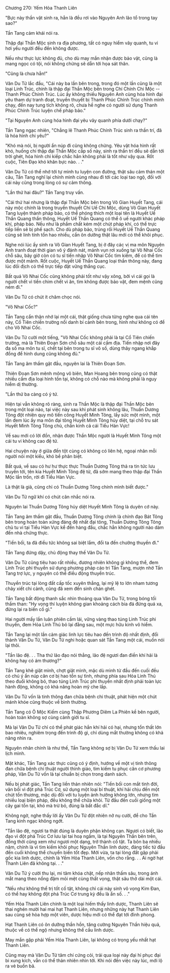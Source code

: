 




Chương 270: Yếm Hỏa Thanh Liên


"Bực này thần vật sinh ra, hẳn là đều rơi vào Nguyên Anh lão tổ trong tay sao?"

Tần Tang cảm khái nói ra.

Thập đại Thần Mộc sinh ra địa phương, tất có nguy hiểm vây quanh, tu vi hơi yếu người đều đến không được.

Nếu như thực lực không đủ, cho dù may mắn nhận được bảo vật, cũng là mang ngọc có tội, nói không chừng sẽ dẫn tới họa sát thân.

"Cũng là chưa hẳn!"

Vân Du Tử lắc đầu, "Cái này ba lần bên trong, trong đó một lần cũng là một loại Linh Trúc, chính là thập đại Thần Mộc bên trong Chí Chính Chi Mộc -- Thanh Phúc Chính Trúc. Lúc ấy không thiếu Nguyên Anh cùng hóa hình đại yêu tham dự tranh đoạt, truyền thuyết bị Thanh Phúc Chính Trúc chính mình chạy, đến nay tung tích không rõ, chưa hề nghe có người sử dụng Thanh Phúc Chính Trúc luyện chế pháp bảo."

"Tại Nguyên Anh cùng hóa hình đại yêu vây quanh phía dưới chạy?"

Tần Tang ngạc nhiên, "Chẳng lẽ Thanh Phúc Chính Trúc sinh ra thần trí, đã là hóa hình chi yêu?"

"Khó mà nói, bị người ẩn núp đi cũng không chừng. Yêu vật hóa hình rất khó, huống chi thập đại Thần Mộc cấp số này, sinh ra thần trí đều sẽ dẫn tới trời ghét, hóa hình chi kiếp chắc hẳn không phải là tốt như vậy qua. Rốt cuộc, Tiên Đạo khó khăn bực nào. . ."

Vân Du Tử có thể nhớ tới tự mình tu luyện con đường, thật sâu cảm thán một câu, Tần Tang nghĩ lại chính mình cùng nhau đi tới các loại tao ngộ, đối với cái này cũng trong lòng có sự cảm thông.

"Lần thứ hai đâu?" Tần Tang truy vấn.

"Cái thứ hai nhưng là thập đại Thần Mộc bên trong Vô Gian Huyết Tang, cái này mộc chính là trong truyền thuyết Chí Uế Chi Mộc, dùng Vô Gian Huyết Tang luyện thành pháp bảo, có thể phóng thích một loại tên là Huyết Uế Thần Quang thần thông, Huyết Uế Thần Quang có thể ô uế người khác pháp khí, pháp bảo. Nếu như là phẩm chất kém một chút pháp khí, có thể trực tiếp liền sẽ bị phế sạch. Cho dù pháp bảo, trúng rồi Huyết Uế Thần Quang cũng sẽ linh tính tổn hao nhiều, cần ôn dưỡng thật lâu mới có thể khôi phục.

Nghe nói lúc ấy sinh ra Vô Gian Huyết Tang, bị ở đây các vị ma môn Nguyên Anh tranh đoạt thời gian vô ý đánh nát, mảnh vụn rơi xuống tại Vô Nhai Cốc chỗ sâu, bây giờ còn có tu sĩ tiến nhập Vô Nhai Cốc tìm kiếm, để có thể tìm được một mảnh. Rốt cuộc, Huyết Uế Thần Quang loại thần thông này, đang lúc đối địch có thể trực tiếp đặt vững thắng cục.

Bất quá Vô Nhai Cốc cũng không phải tốt như vậy xông, bởi vì cái gọi là người chết vì tiền chim chết vì ăn, tìm không được bảo vật, đem mệnh cũng ném đi."

Vân Du Tử có chút ít châm chọc nói.

"Vô Nhai Cốc?"

Tần Tang cẩn thận nhớ lại một cái, thật giống chưa từng nghe qua cái tên này, Cổ Tiên chiến trường nổi danh bí cảnh bên trong, hình như không có để cho Vô Nhai Cốc.

Vân Du Tử cười một tiếng, "Vô Nhai Cốc không phải là tại Cổ Tiên chiến trường, mà là Thiên Đoạn Sơn chỗ sâu một cái cấm địa. Tiến nhập nơi đây đa số ma môn tu sĩ, chết tại bên trong tu sĩ vô số, dùng thây ngang khắp đồng để hình dung cũng không đủ."

Tần Tang âm thầm gật đầu, nguyên lai là Thiên Đoạn Sơn.

Thiên Đoạn Sơn mênh mông vô biên, Man Hoang bên trong cũng có thật nhiều cấm địa loại hình tồn tại, không có chỗ nào mà không phải là nguy hiểm dị thường.

"Lần thứ ba càng có ý tứ.

Hiện tại vẫn không rõ ràng, sinh ra Thần Mộc là thập đại Thần Mộc bên trong một loại nào, tại việc này sau khi phát sinh không lâu, Thuần Dương Tông đột nhiên quy mô tiến công Huyết Minh Tông, lấy sức một mình, một lần đem lúc ấy ma môn đại tông Huyết Minh Tông hủy diệt, tại chỗ tru sát Huyết Minh Tông Tông chủ, chấn kinh cả cái Tiểu Hàn Vực!

Về sau mới có lời đồn, nhận được Thần Mộc người là Huyết Minh Tông một cái tu vi không cao đệ tử.

Hai chuyện này ở giữa đến tột cùng có không có liên hệ, ngoại nhân mỗi người nói một kiểu, khó bề phân biệt.

Bất quá, về sau có hư hư thực thực Thuần Dương Tông thả ra tin tức lưu truyền tới, tên kia Huyết Minh Tông đệ tử, đã sớm mang theo thập đại Thần Mộc lẩn trốn, rời đi Tiểu Hàn Vực.

Là thật là giả, cũng chỉ có Thuần Dương Tông chính mình biết được."

Vân Du Tử ngữ khí có chút cân nhắc nói ra.

Nguyên lai Thuần Dương Tông hủy diệt Huyết Minh Tông là duyên cớ này.

Tần Tang âm thầm gật đầu, Thuần Dương Tông chính là chính đạo Bát Tông bên trong hoàn toàn xứng đáng đệ nhất đại tông, Thuần Dương Tông Tông chủ tu vi tại Tiểu Hàn Vực kể đến hàng đầu, chắc hẳn không người nào dám đến nhà chứng thực.

"Tiền bối, ta đã điều tức không sai biệt lắm, đổi ta đến chưởng thuyền đi."

Tần Tang đứng dậy, chủ động thay thế Vân Du Tử.

Vân Du Tử cũng tiêu hao rất nhiều, đương nhiên không gì không thể, đem Linh Trúc phi thuyền sử dụng phương pháp cáo tri Tần Tang, mượn nhờ Tần Tang trợ lực, y nguyên có thể điều động thuyền trúc.

Thuyền trúc tại lòng đất cấp tốc xuyên thẳng, lại mỹ lệ to lớn nham tương chảy xiết chi cảnh, cũng đã xem đến sinh chán ghét.

Tần Tang bất động thanh sắc nhìn thoáng qua Vân Du Tử, trong bóng tối thầm than: "Hy vọng thí luyện không gian khoảng cách bia đá đừng quá xa, đừng lại ra biến cố gì."

Hai người mấy lần luân phiên cầm lái, vững vàng thao túng Linh Trúc phi thuyền, đem Hỏa Linh Thú bỏ lại đằng sau, một mực hữu kinh vô hiểm.

Tần Tang lại một lần cảm giác linh lực tiêu hao đến trình độ nhất định, đổi thành Vân Du Tử, Vân Du Tử nghi hoặc quan sát Tần Tang một cái, muốn nói lại thôi.

"Tần lão đệ. . . Tha thứ lão đạo nói thẳng, lão đệ ngươi đan điền khí hải là không hay có ám thương?"

Tần Tang khẽ giật mình, chợt giật mình, mặc dù mình từ đầu đến cuối đều có chú ý ẩn núp căn cơ bị hao tổn sự tình, nhưng phía sau Hỏa Linh Thú theo đuổi không bỏ, thao túng Linh Trúc phi thuyền nhất định phải toàn lực hành động, không có khả năng hoàn mỹ che lấp.

Vân Du Tử vốn là tinh thông đan chữa bệnh chi thuật, phát hiện một chút mánh khóe cũng thuộc về bình thường.

Tần Tang có Ô Mộc Kiếm cùng Thập Phương Diêm La Phiên kề bên người, hoàn toàn không sợ cùng cảnh giới tu sĩ.

Mà lại Vân Du Tử chỉ có thể phát giác hắn khí hải có hại, nhưng tổn thất lớn bao nhiêu, nghiêm trọng đến trình độ gì, chỉ dùng mắt thường không có khả năng nhìn ra.

Nguyên nhân chính là như thế, Tần Tang không sợ bị Vân Du Tử xem thấu lai lịch mình.

Mặt khác, Tần Tang xác thực cũng có ý định, hướng về một vị tinh thông đan chữa bệnh chi thuật người thỉnh giáo, tìm kiếm tu phục căn cơ phương pháp, Vân Du Tử vốn là tại chuẩn bị chọn trong danh sách.

Nếu bị phát giác, Tần Tang liền thản nhiên nói: "Tiền bối con mắt tinh đời, vãn bối vì đột phá Trúc Cơ, sử dụng một loại bí thuật, khí hải chịu đến một chút tổn thương, mặc dù đối với tu luyện ảnh hưởng không lớn, nhưng tìm nhiều loại biện pháp, đều không thể chữa khỏi. Từ đầu đến cuối giống một cây gai tồn tại, khó mà trừ bỏ, đúng là bất đắc dĩ."

Không ngờ, nghe thấy lời ấy Vân Du Tử đột nhiên nở nụ cười, để cho Tần Tang kinh ngạc không ngớt.

"Tần lão đệ, ngươi ta thật đúng là duyên phận không cạn. Ngươi có biết, lão đạo vì đột phá Trúc Cơ lưu lại tai hoạ ngầm, là tại Nguyên Thần bên trên, đồng thời cũng xem như ngươi một dạng, trở thành cố tật. Ta bôn ba nhiều năm, chính là vì tìm kiếm khôi phục Nguyên Thần linh dược, đáng tiếc từ đầu đến cuối không thể chuyển biến tốt đẹp. Mới vừa, ta tại lòng đất gặp phải gốc kia linh dược, chính là Yếm Hỏa Thanh Liên, vốn cho rằng. . . Ai ngờ hạt Thanh Liên đã không tại. . ."

Vân Du Tử ý cười thu lại, mi tâm khóa chặt, nếp nhăn thấm sâu, trong ánh mắt mang theo nồng đậm mỏi mệt cùng thất vọng, thật sâu thở dài một cái.

"Nếu như không thể trị tốt cố tật, không chỉ cái này sinh vô vọng Kim Đan, có thể hay không đột phá Trúc Cơ trung kỳ đều là ẩn số. . ."

Yếm Hỏa Thanh Liên chính là một loại hiếm thấy linh dược, Thanh Liên sẽ thai nghén mười hai mai hạt Thanh Liên, nhưng những này hạt Thanh Liên sau cùng sẽ hòa hợp một viên, dược hiệu mới có thể đạt tới đỉnh phong.

Hạt Thanh Liên có ôn dưỡng thần hồn, tăng cường Nguyên Thần hiệu quả, thuộc về có thể ngộ nhưng không thể cầu linh dược.

May mắn gặp phải Yếm Hỏa Thanh Liên, lại không có trọng yếu nhất hạt Thanh Liên.

Cũng may mà Vân Du Tử tâm chí cứng cỏi, trải qua loại này đại hỉ phục đại bi xung kích, vẫn có thể thản nhiên nhìn tới. Khi nói đến việc này lúc, mới lộ ra vẻ buồn bã.




